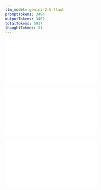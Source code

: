 ```yaml
---
llm_model: gemini-2.5-flash
promptTokens: 3404
outputTokens: 3462
totalTokens: 6917
thoughtTokens: 51
---
```


![@](steps/Comment%20Test%20Output.a0bed9fe.md)

![@](steps/prompt.2bde6ab1.md)

![@](steps/response.9328bd63.md)